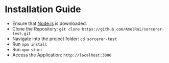 # Installation Guide

- Ensure that [Node.js](https://nodejs.org/en) is downloaded.
- Clone the Repository: `git clone https://github.com/AmolRai/sorcerer-test.git`
- Navigate into the project folder: `cd sorcerer-test`
- Run `npm install`
- Run `npm start`
- Access the Application: `http://localhost:3000`
